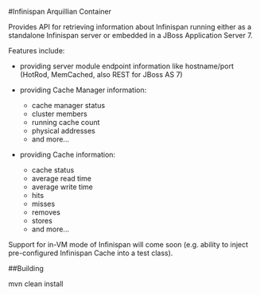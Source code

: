 #Infinispan Arquillian Container

Provides API for retrieving information about Infinispan running 
either as a standalone Infinispan server or embedded in a JBoss Application Server 7.

Features include:

+ providing server module endpoint information like hostname/port (HotRod,
  MemCached, also REST for JBoss AS 7)

+ providing Cache Manager information:

    - cache manager status
    - cluster members
    - running cache count
    - physical addresses
    - and more...

+ providing Cache information:

    - cache status
    - average read time
    - average write time
    - hits
    - misses
    - removes
    - stores
    - and more...

Support for in-VM mode of Infinispan will come soon (e.g. ability to inject pre-configured 
Infinispan Cache into a test class).

##Building

   mvn clean install
